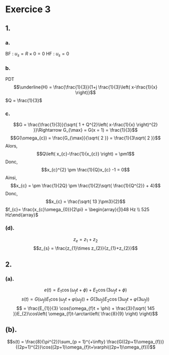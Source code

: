 # Exercice 3
## 1.
### a.
BF : $u_{s} = R \times 0 = 0$
HF : $u_{s} = 0$

### b.
PDT
$$\underline{H} = \frac{\frac{1}{3}}{1+j \frac{1}{3}\left( x-\frac{1}{x} \right)}$$
$Q = \frac{1}{3}$

### c.
$$G = \frac{\frac{1}{3}}{\sqrt{ 1 + Q^{2}\left( x-\frac{1}{x} \right)^{2} }}\Rightarrow G_{\max} = G(x = 1) = \frac{1}{3}$$
$$G(\omega_{c}) = \frac{G_{\max}}{\sqrt{ 2 }} = \frac{1}{3\sqrt{ 2 }}$$
Alors, 
$$Q\left( x_{c}-\frac{1}{x_{c}} \right) = \pm1$$
Donc, 
$$x_{c}^{2} \pm \frac{1}{Q}x_{c} -1 = 0$$
Ainsi, 
$$x_{c} = \pm \frac{1}{2Q} \pm \frac{1}{2}\sqrt{ \frac{1}{Q^{2}} + 4}$$
Donc, 
$$x_{c} = \frac{\sqrt{ 13 }\pm3}{2}$$
$f_{c}= \frac{x_{c}\omega_{0}}{2\pi} = \begin{array}{|l}48 Hz \\ 525 Hz\end{array}$

### (d).
$$z_{e} = z_{1} + z_{2}$$
$$z_{s} = \frac{z_{1}\times z_{2}}{z_{1}+z_{2}}$$

## 2.
### (a).
$$e(t) = E_{1}\cos(\omega_{f}t + \phi) + E_{2}\cos(3\omega_{f}t + \phi)$$
$$s(t) = G(\omega_{f})E_{1}\cos(\omega_{f}t + \varphi(\omega_{f})) + G(3\omega_{f})E_{2}\cos(3\omega_{f}t + \varphi(3\omega_{f}))$$
$$ = \frac{E_{1}}{3} \cos(\omega_{f}t + \phi) + \frac{3}{\sqrt{ 145 }}E_{2}\cos\left( \omega_{f}t-\arctan\left( \frac{8}{9} \right) \right)$$

## (b).
$$s(t) = \frac{8}{\pi^{2}}\sum_{p = 1}^{+\infty} \frac{G((2p+1)\omega_{f})}{(2p+1)^{2}}\cos((2p+1)\omega_{f}t+\varphi((2p+1)\omega_{f}))$$
